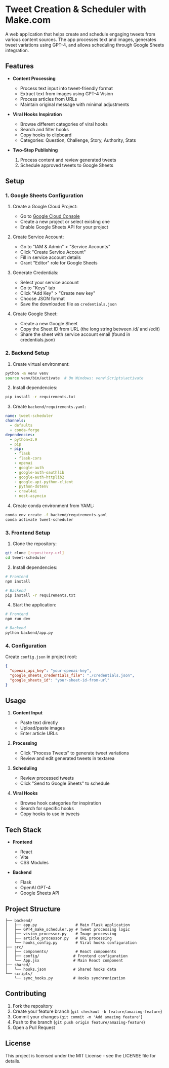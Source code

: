 # Tweet Creation & Scheduler with Make.com

A web application that helps create and schedule engaging tweets from various content sources. The app processes text and images, generates tweet variations using GPT-4, and allows scheduling through Google Sheets integration.

## Features

- **Content Processing**
  - Process text input into tweet-friendly format
  - Extract text from images using GPT-4 Vision
  - Process articles from URLs
  - Maintain original message with minimal adjustments

- **Viral Hooks Inspiration**
  - Browse different categories of viral hooks
  - Search and filter hooks
  - Copy hooks to clipboard
  - Categories: Question, Challenge, Story, Authority, Stats

- **Two-Step Publishing**
  1. Process content and review generated tweets
  2. Schedule approved tweets to Google Sheets

## Setup

### 1. Google Sheets Configuration

1. Create a Google Cloud Project:
   - Go to [Google Cloud Console](https://console.cloud.google.com/)
   - Create a new project or select existing one
   - Enable Google Sheets API for your project

2. Create Service Account:
   - Go to "IAM & Admin" > "Service Accounts"
   - Click "Create Service Account"
   - Fill in service account details
   - Grant "Editor" role for Google Sheets

3. Generate Credentials:
   - Select your service account
   - Go to "Keys" tab
   - Click "Add Key" > "Create new key"
   - Choose JSON format
   - Save the downloaded file as `credentials.json`

4. Create Google Sheet:
   - Create a new Google Sheet
   - Copy the Sheet ID from URL (the long string between /d/ and /edit)
   - Share the sheet with service account email (found in credentials.json)

### 2. Backend Setup

1. Create virtual environment:
```bash
python -m venv venv
source venv/bin/activate  # On Windows: venv\Scripts\activate
```

2. Install dependencies:
```bash
pip install -r requirements.txt
```

3. Create `backend/requirements.yaml`:
```yaml
name: tweet-scheduler
channels:
  - defaults
  - conda-forge
dependencies:
  - python=3.9
  - pip
  - pip:
    - flask
    - flask-cors
    - openai
    - google-auth
    - google-auth-oauthlib
    - google-auth-httplib2
    - google-api-python-client
    - python-dotenv
    - crawl4ai
    - nest-asyncio
```

4. Create conda environment from YAML:
```bash
conda env create -f backend/requirements.yaml
conda activate tweet-scheduler
```

### 3. Frontend Setup

1. Clone the repository:
```bash
git clone [repository-url]
cd tweet-scheduler
```

2. Install dependencies:
```bash
# Frontend
npm install

# Backend
pip install -r requirements.txt
```

4. Start the application:
```bash
# Frontend
npm run dev

# Backend
python backend/app.py
```

### 4. Configuration

Create `config.json` in project root:
```json
{
  "openai_api_key": "your-openai-key",
  "google_sheets_credentials_file": "./credentials.json",
  "google_sheets_id": "your-sheet-id-from-url"
}
```

## Usage

1. **Content Input**
   - Paste text directly
   - Upload/paste images
   - Enter article URLs

2. **Processing**
   - Click "Process Tweets" to generate tweet variations
   - Review and edit generated tweets in textarea

3. **Scheduling**
   - Review processed tweets
   - Click "Send to Google Sheets" to schedule

4. **Viral Hooks**
   - Browse hook categories for inspiration
   - Search for specific hooks
   - Copy hooks to use in tweets

## Tech Stack

- **Frontend**
  - React
  - Vite
  - CSS Modules

- **Backend**
  - Flask
  - OpenAI GPT-4
  - Google Sheets API

## Project Structure

```
├── backend/
│   ├── app.py                 # Main Flask application
│   ├── GPT4_make_scheduler.py # Tweet processing logic
│   ├── vision_processor.py    # Image processing
│   ├── article_processor.py   # URL processing
│   └── hooks_config.py        # Viral hooks configuration
├── src/
│   ├── components/            # React components
│   ├── config/               # Frontend configuration
│   └── App.jsx               # Main React component
├── shared/
│   └── hooks.json            # Shared hooks data
└── scripts/
    └── sync_hooks.py         # Hooks synchronization
```

## Contributing

1. Fork the repository
2. Create your feature branch (`git checkout -b feature/amazing-feature`)
3. Commit your changes (`git commit -m 'Add amazing feature'`)
4. Push to the branch (`git push origin feature/amazing-feature`)
5. Open a Pull Request

## License

This project is licensed under the MIT License - see the LICENSE file for details.
